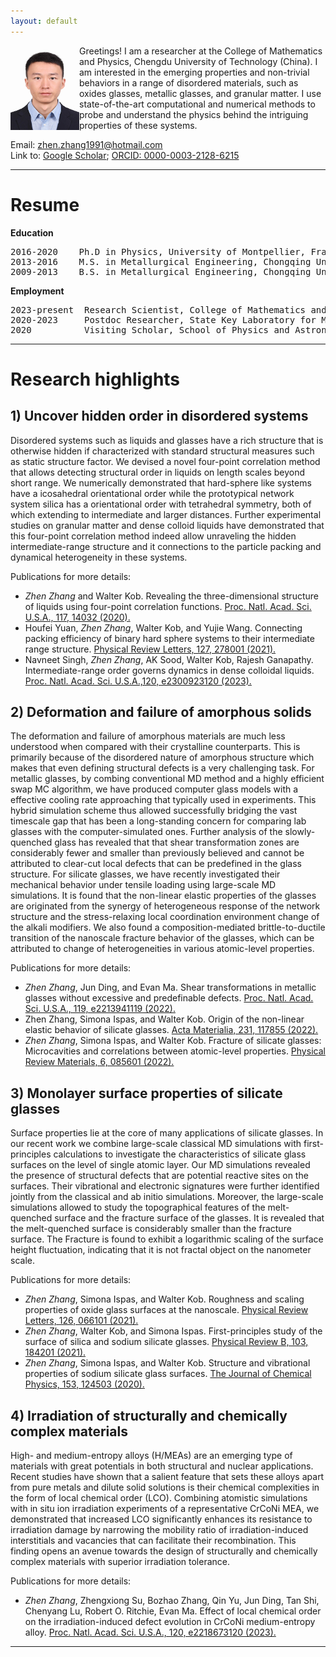 ```yaml
---
layout: default
---
```


<img align="left" src="images/me.jpg" width="110">
Greetings! I am a researcher at the College of Mathematics and Physics, Chengdu University of Technology (China). I am interested in the emerging properties and non-trivial behaviors in a range of disordered materials, such as oxides glasses, metallic glasses, and granular matter. I use state-of-the-art computational and numerical methods to probe and understand the physics behind the intriguing properties of these systems. 

Email: zhen.zhang1991@hotmail.com <br>
Link to: [Google Scholar](https://scholar.google.com/citations?user=xlcoVIUAAAAJ&hl=en); 
[ORCID: 0000-0003-2128-6215](https://orcid.org/0000-0003-2128-6215)

* * *

# Resume

**Education**
<pre>
2016-2020    Ph.D in Physics, University of Montpellier, France
2013-2016    M.S. in Metallurgical Engineering, Chongqing University, China
2009-2013    B.S. in Metallurgical Engineering, Chongqing University, China
</pre>

**Employment**
<pre>
2023-present  Research Scientist, College of Mathematics and Physics, Chengdu University of Technology, China
2020-2023     Postdoc Researcher, State Key Laboratory for Mechanical Behavior of Materials, Xi’an Jiaotong University, China
2020          Visiting Scholar, School of Physics and Astronomy, Shanghai Jiao Tong University, China
</pre>
* * *

# Research highlights

## 1) Uncover hidden order in disordered systems

Disordered systems such as liquids and glasses have a rich structure that is otherwise hidden if characterized with standard structural measures such as static structure factor. We devised a novel four-point correlation method that allows detecting structural order in liquids on length scales beyond short range. We numerically demonstrated that hard-sphere like systems have a icosahedral orientational order while the prototypical network system silica has a orientational order with tetrahedral symmetry, both of which extending to intermediate and larger distances. Further experimental studies on granular matter and dense colloid liquids have demonstrated that this four-point correlation method indeed allow unraveling the hidden intermediate-range structure and it connections to the particle packing and dynamical heterogeneity in these systems.

Publications for more details:
*  *Zhen Zhang* and Walter Kob. Revealing the three-dimensional structure of liquids using four-point correlation functions. [Proc. Natl. Acad. Sci. U.S.A., 117, 14032 (2020).](https://doi.org/10.1073/pnas.2005638117)
*  Houfei Yuan, *Zhen Zhang*, Walter Kob, and Yujie Wang. Connecting packing efficiency of binary hard sphere systems to their intermediate range structure. [Physical Review Letters, 127, 278001 (2021).](https://journals.aps.org/prl/abstract/10.1103/PhysRevLett.126.066101)
*  Navneet Singh, *Zhen Zhang*, AK Sood, Walter Kob, Rajesh Ganapathy. Intermediate-range order governs dynamics in dense colloidal liquids. [Proc. Natl. Acad. Sci. U.S.A.,120, e2300923120 (2023).](https://www.pnas.org/doi/abs/10.1073/pnas.2300923120)

## 2) Deformation and failure of amorphous solids
The deformation and failure of amorphous materials are much less understood when compared with their crystalline counterparts. This is primarily because of the disordered nature of amorphous structure which makes that even defining structural defects is a very challenging task. 
For metallic glasses, by combing conventional MD method and a highly efficient swap MC algorithm, we have produced computer glass models with a effective cooling rate approaching that typically used in experiments. This hybrid simulation scheme thus allowed successfully bridging the vast timescale gap that has been a long-standing concern for comparing lab glasses with the computer-simulated ones.
Further analysis of the slowly-quenched glass has revealed that that shear transformation zones are considerably fewer and smaller than previously believed and cannot be attributed to clear-cut local defects that can be predefined in the glass structure.
For silicate glasses, we have recently investigated their mechanical behavior under tensile loading using large-scale MD simulations. It is found that the non-linear elastic properties of the glasses are originated from the synergy of heterogeneous response of the network structure and the stress-relaxing local coordination environment change of the alkali modifiers. We also found a composition-mediated brittle-to-ductile transition of the nanoscale fracture behavior of the glasses, which can be attributed to change of heterogeneities in various atomic-level properties.

Publications for more details:
*  *Zhen Zhang*, Jun Ding, and Evan Ma. Shear transformations in metallic glasses without excessive and predefinable defects. [Proc. Natl. Acad. Sci. U.S.A., 119, e2213941119 (2022).](https://doi.org/10.1073/pnas.2213941119)
*  Zhen Zhang, Simona Ispas, and Walter Kob. Origin of the non-linear elastic behavior of silicate glasses. [Acta Materialia, 231, 117855 (2022).](https://arxiv.org/pdf/2111.09549.pdf)
*  *Zhen Zhang*, Simona Ispas, and Walter Kob. Fracture of silicate glasses: Microcavities and correlations between atomic-level properties. [Physical Review Materials, 6, 085601 (2022).](https://doi.org/10.1103/PhysRevMaterials.6.085601)

## 3) Monolayer surface properties of silicate glasses

Surface properties lie at the core of many applications of silicate glasses. In our recent work we combine large-scale classical MD simulations with first-principles calculations to investigate the characteristics of silicate glass surfaces on the level of single atomic layer. Our MD simulations revealed the presence of structural defects that are potential reactive sites on the surfaces. Their vibrational and electronic signatures were further identified jointly from the classical and ab initio simulations. Moreover, the large-scale simulations allowed to study the topographical features of the melt-quenched surface and the fracture surface of the glasses. It is revealed that the melt-quenched surface is considerably smaller than the fracture surface. The Fracture is found to exhibit a logarithmic scaling of the surface height fluctuation, indicating that it is not fractal object on the nanometer scale.

Publications for more details:
*  *Zhen Zhang*, Simona Ispas, and Walter Kob. Roughness and scaling properties of oxide glass surfaces at the nanoscale. [Physical Review Letters, 126, 066101 (2021).](https://journals.aps.org/prl/abstract/10.1103/PhysRevLett.126.066101)
*  *Zhen Zhang*, Walter Kob, and Simona Ispas. First-principles study of the surface of silica and sodium silicate glasses. [Physical Review B, 103, 184201 (2021).](https://journals.aps.org/prb/abstract/10.1103/PhysRevB.103.184201)
*  *Zhen Zhang*, Simona Ispas, and Walter Kob. Structure and vibrational properties of sodium silicate glass surfaces. [The Journal of Chemical Physics, 153, 124503 (2020).](https://arxiv.org/pdf/2006.14791.pdf)

## 4) Irradiation of structurally and chemically complex materials

High- and medium-entropy alloys (H/MEAs) are an emerging type of materials with great potentials in both structural and nuclear applications. Recent studies have shown that a salient feature that sets these alloys apart from pure metals and dilute solid solutions is their chemical complexities in the form of local chemical order (LCO). Combining atomistic simulations with in situ ion irradiation experiments of a representative CrCoNi MEA, we demonstrated that increased LCO significantly enhances its resistance to irradiation damage by narrowing the mobility ratio of irradiation-induced interstitials and
vacancies that can facilitate their recombination.  This finding opens an avenue towards the design of structurally and chemically complex materials with superior irradiation tolerance. 

Publications for more details:
*  *Zhen Zhang*, Zhengxiong Su, Bozhao Zhang, Qin Yu, Jun Ding, Tan Shi, Chenyang Lu, Robert O. Ritchie, Evan Ma. Effect of local chemical order on the irradiation-induced defect evolution in CrCoNi medium-entropy alloy. [Proc. Natl. Acad. Sci. U.S.A., 120, e2218673120 (2023).](https://www.pnas.org/doi/abs/10.1073/pnas.2218673120)

* * *
